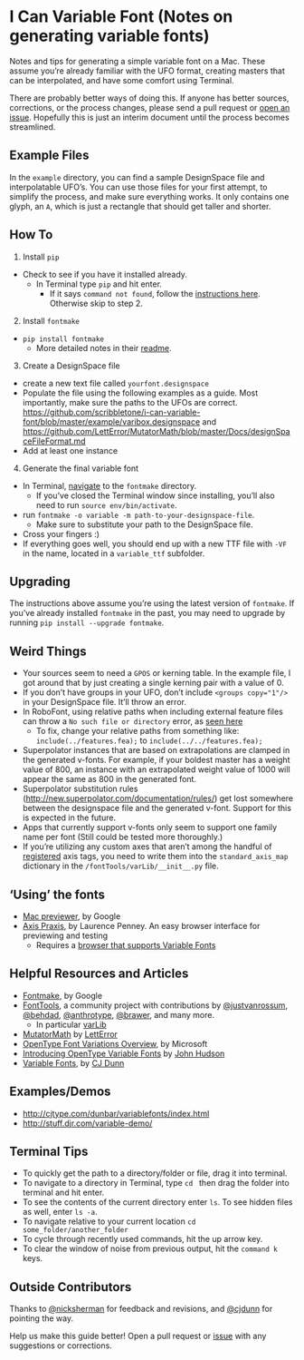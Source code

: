 # I Can Variable Font (Notes on generating variable fonts)

Notes and tips for generating a simple variable font on a Mac. These assume you’re already familiar with the UFO format, creating masters that can be interpolated, and have some comfort using Terminal.

There are probably better ways of doing this. If anyone has better sources, corrections, or the process changes, please send a pull request or [open an issue](https://github.com/scribbletone/i-can-variable-font/issues). Hopefully this is just an interim document until the process becomes streamlined.

## Example Files
In the `example` directory, you can find a sample DesignSpace file and interpolatable UFO’s. You can use those files for your first attempt, to simplify the process, and make sure everything works. It only contains one glyph, an `A`, which is just a rectangle that should get taller and shorter.

## How To 
1. Install `pip`
  - Check to see if you have it installed already.
    - In Terminal type `pip` and hit enter. 
      - If it says `command not found`, follow the [instructions here](https://pip.pypa.io/en/latest/installing/#install-or-upgrade-pip). Otherwise skip to step 2.
2. Install `fontmake`
  - `pip install fontmake`
    - More detailed notes in their [readme](https://github.com/googlei18n/fontmake).
3. Create a DesignSpace file
  - create a new text file called `yourfont.designspace`
  - Populate the file using the following examples as a guide. Most importantly, make sure the paths to the UFOs are correct. https://github.com/scribbletone/i-can-variable-font/blob/master/example/varibox.designspace and https://github.com/LettError/MutatorMath/blob/master/Docs/designSpaceFileFormat.md
  - Add at least one instance
4. Generate the final variable font
  - In Terminal, [navigate](https://github.com/scribbletone/i-can-variable-font#terminal-tips) to the `fontmake` directory.
    - If you’ve closed the Terminal window since installing, you’ll also need to run `source env/bin/activate`.
  - run `fontmake -o variable -m path-to-your-designspace-file`. 
    - Make sure to substitute your path to the DesignSpace file.
  - Cross your fingers :)
  - If everything goes well, you should end up with a new TTF file with `-VF` in the name, located in a `variable_ttf` subfolder.
  
## Upgrading
The instructions above assume you’re using the latest version of `fontmake`. If you’ve already installed `fontmake` in the past, you may need to upgrade by running `pip install --upgrade fontmake`.

## Weird Things
- Your sources seem to need a `GPOS` or kerning table. In the example file, I got around that by just creating a single kerning pair with a value of 0.
- If you don’t have groups in your UFO, don’t include `<groups copy="1"/>` in your DesignSpace file. It’ll throw an error.
- In RoboFont, using relative paths when including external feature files can throw a `No such file or directory` error, as [seen here](https://github.com/googlei18n/fontmake/issues/157)
  - To fix, change your relative paths from something like: `include(../features.fea);` to `include(../../features.fea);`
- Superpolator instances that are based on extrapolations are clamped in the generated v-fonts. For example, if your boldest master has a weight value of 800, an instance with an extrapolated weight value of 1000 will appear the same as 800 in the generated font.
- Superpolator substitution rules (http://new.superpolator.com/documentation/rules/) get lost somewhere between the designspace file and the generated v-font. Support for this is expected in the future.
- Apps that currently support v-fonts only seem to support one family name per font (Still could be tested more thoroughly.)
- If you’re utilizing any custom axes that aren’t among the handful of [registered](https://www.microsoft.com/typography/otspec180/fvar.htm#VAT) axis tags, you need to write them into the `standard_axis_map` dictionary in the `/fontTools/varLib/__init__.py` file.

## ‘Using’ the fonts
- [Mac previewer](https://github.com/googlei18n/fontview/releases), by Google
- [Axis Praxis](http://www.axis-praxis.org/), by Laurence Penney. An easy browser interface for previewing and testing
  - Requires a [browser that supports Variable Fonts](http://www.axis-praxis.org/blog/2017-04-05/17/how-to-get-variable-fonts-working-in-safari-chrome-and-firefox-macos)

## Helpful Resources and Articles
- [Fontmake](https://github.com/googlei18n/fontmake), by Google
- [FontTools](https://github.com/fonttools), a community project with contributions by [@justvanrossum](https://github.com/justvanrossum), [@behdad](https://github.com/behdad), [@anthrotype](https://github.com/anthrotype), [@brawer](https://github.com/brawer), and many more. 
  - In particular [varLib](https://github.com/fonttools/fonttools/blob/master/Lib/fontTools/varLib/__init__.py#L13-L17)
- [MutatorMath](https://github.com/LettError/MutatorMath) by [LettError](http://letterror.com/)
- [OpenType Font Variations Overview](https://www.microsoft.com/typography/otspec180/otvaroverview.htm), by Microsoft
- [Introducing OpenType Variable Fonts](https://medium.com/@tiro/https-medium-com-tiro-introducing-opentype-variable-fonts-12ba6cd2369#.imv0hzmro) by [John Hudson](http://www.tiro.com/)
- [Variable Fonts](http://typographica.org/on-typography/variable-fonts/), by [CJ Dunn](http://thecjdunn.com/)

## Examples/Demos
- http://cjtype.com/dunbar/variablefonts/index.html
- http://stuff.djr.com/variable-demo/

## Terminal Tips
- To quickly get the path to a directory/folder or file, drag it into terminal.
- To navigate to a directory in Terminal, type `cd ` then drag the folder into terminal and hit enter.
- To see the contents of the current directory enter `ls`. To see hidden files as well, enter `ls -a`.
- To navigate relative to your current location `cd some_folder/another_folder`
- To cycle through recently used commands, hit the up arrow key.
- To clear the window of noise from previous output, hit the `command k` keys.

## Outside Contributors
Thanks to [@nicksherman](https://github.com/nicksherman) for feedback and revisions, and [@cjdunn](https://github.com/cjdunn) for pointing the way.

Help us make this guide better! Open a pull request or [issue](https://github.com/scribbletone/i-can-variable-font/issues) with any suggestions or corrections.

